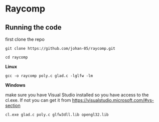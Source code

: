 # Raycomp

## Running the code

first clone the repo

`git clone https://github.com/johan-05/raycomp.git`

`cd raycomp`

**Linux**

`gcc -o raycomp poly.c glad.c -lglfw -lm`

**Windows**

make sure you have Visual Studio installed so you have access to the cl.exe.
If not you can get it from https://visualstudio.microsoft.com/#vs-section

`cl.exe glad.c poly.c glfw3dll.lib opengl32.lib`

